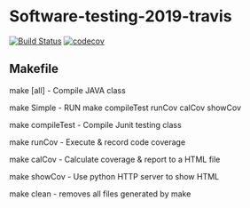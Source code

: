 # Software-testing-2019-travis
[![Build Status](https://travis-ci.org/cr810831cs07g/Software-testing-2019-travis.svg?branch=master)](https://travis-ci.org/cr810831cs07g/Software-testing-2019-travis)
[![codecov](https://codecov.io/gh/cr810831cs07g/Software-testing-2019-travis/branch/master/graph/badge.svg)](https://codecov.io/gh/cr810831cs07g/Software-testing-2019-travis)

## Makefile
make [all]		- Compile JAVA class

make Simple		- RUN make compileTest runCov calCov showCov

make compileTest	- Compile Junit testing class

make runCov		- Execute & record code coverage

make calCov		- Calculate coverage & report to a HTML file

make showCov		- Use python HTTP server to show HTML

make clean		- removes all files generated by make
